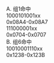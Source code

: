 A. 组1命中  
1000101001xx  
0x08A4-0x08A7  
111000001xx    
0x0704-0x0707  
B. 组6命中  
10010001110xx  
0x1238-0x123B  